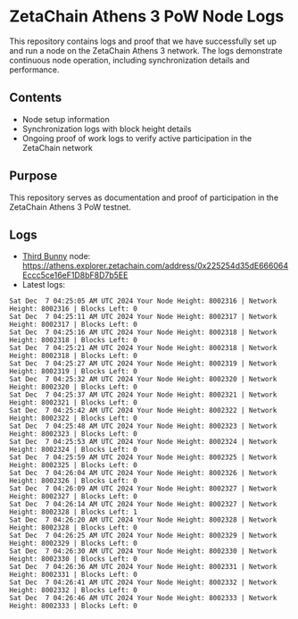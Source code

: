 # ZetaChain Athens 3 PoW Node Logs
This repository contains logs and proof that we have successfully set up and run a node on the ZetaChain Athens 3 network. The logs demonstrate continuous node operation, including synchronization details and performance.

## Contents
- Node setup information
- Synchronization logs with block height details
- Ongoing proof of work logs to verify active participation in the ZetaChain network

## Purpose
This repository serves as documentation and proof of participation in the ZetaChain Athens 3 PoW testnet.

## Logs

- [Third Bunny](https://thirdbunny.xyz/) node: https://athens.explorer.zetachain.com/address/0x225254d35dE666064Eccc5ce16eF1D8bF8D7b5EE
- Latest logs:
```
Sat Dec  7 04:25:05 AM UTC 2024 Your Node Height: 8002316 | Network Height: 8002316 | Blocks Left: 0
Sat Dec  7 04:25:11 AM UTC 2024 Your Node Height: 8002317 | Network Height: 8002317 | Blocks Left: 0
Sat Dec  7 04:25:16 AM UTC 2024 Your Node Height: 8002318 | Network Height: 8002318 | Blocks Left: 0
Sat Dec  7 04:25:21 AM UTC 2024 Your Node Height: 8002318 | Network Height: 8002318 | Blocks Left: 0
Sat Dec  7 04:25:27 AM UTC 2024 Your Node Height: 8002319 | Network Height: 8002319 | Blocks Left: 0
Sat Dec  7 04:25:32 AM UTC 2024 Your Node Height: 8002320 | Network Height: 8002320 | Blocks Left: 0
Sat Dec  7 04:25:37 AM UTC 2024 Your Node Height: 8002321 | Network Height: 8002321 | Blocks Left: 0
Sat Dec  7 04:25:42 AM UTC 2024 Your Node Height: 8002322 | Network Height: 8002322 | Blocks Left: 0
Sat Dec  7 04:25:48 AM UTC 2024 Your Node Height: 8002323 | Network Height: 8002323 | Blocks Left: 0
Sat Dec  7 04:25:53 AM UTC 2024 Your Node Height: 8002324 | Network Height: 8002324 | Blocks Left: 0
Sat Dec  7 04:25:59 AM UTC 2024 Your Node Height: 8002325 | Network Height: 8002325 | Blocks Left: 0
Sat Dec  7 04:26:04 AM UTC 2024 Your Node Height: 8002326 | Network Height: 8002326 | Blocks Left: 0
Sat Dec  7 04:26:09 AM UTC 2024 Your Node Height: 8002327 | Network Height: 8002327 | Blocks Left: 0
Sat Dec  7 04:26:14 AM UTC 2024 Your Node Height: 8002327 | Network Height: 8002328 | Blocks Left: 1
Sat Dec  7 04:26:20 AM UTC 2024 Your Node Height: 8002328 | Network Height: 8002328 | Blocks Left: 0
Sat Dec  7 04:26:25 AM UTC 2024 Your Node Height: 8002329 | Network Height: 8002329 | Blocks Left: 0
Sat Dec  7 04:26:30 AM UTC 2024 Your Node Height: 8002330 | Network Height: 8002330 | Blocks Left: 0
Sat Dec  7 04:26:36 AM UTC 2024 Your Node Height: 8002331 | Network Height: 8002331 | Blocks Left: 0
Sat Dec  7 04:26:41 AM UTC 2024 Your Node Height: 8002332 | Network Height: 8002332 | Blocks Left: 0
Sat Dec  7 04:26:46 AM UTC 2024 Your Node Height: 8002333 | Network Height: 8002333 | Blocks Left: 0
```
